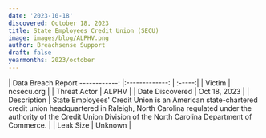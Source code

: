 ```yaml
---
date: '2023-10-18'
discovered: October 18, 2023
title: State Employees Credit Union (SECU)
image: images/blog/ALPHV.png
author: Breachsense Support
draft: false
yearmonths: 2023/october
---
```



| Data Breach Report
------------:     |:-------------:    | :-----:|
| Victim      | ncsecu.org      | 
| Threat Actor      | ALPHV      | 
| Date Discovered      | Oct 18, 2023      | 
| Description      | State Employees' Credit Union is an American state-chartered credit union headquartered in Raleigh, North Carolina regulated under the authority of the Credit Union Division of the North Carolina Department of Commerce.      | 
| Leak Size      | Unknown      | 

